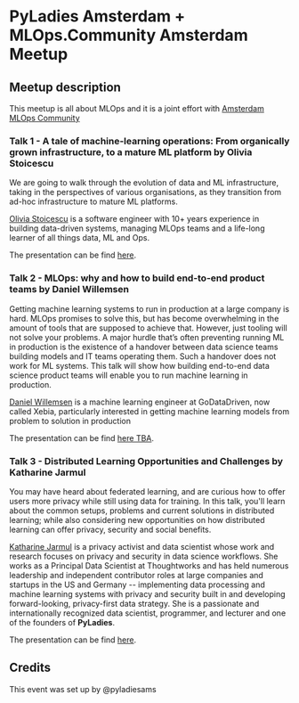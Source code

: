 # PyLadies Amsterdam + MLOps.Community Amsterdam Meetup

## Meetup description
This meetup is all about MLOps and it is a joint effort with [Amsterdam MLOps Community](https://www.meetup.com/amsterdam-mlops-community/)

### Talk 1 - A tale of machine-learning operations: From organically grown infrastructure, to a mature ML platform by Olivia Stoicescu

We are going to walk through the evolution of data and ML infrastructure, taking in the perspectives of various organisations, as they transition from ad-hoc infrastructure to mature ML platforms.

[Olivia Stoicescu](https://www.linkedin.com/in/oliviastoicescu/) is a software engineer with 10+ years experience in building data-driven systems, managing MLOps teams and a life-long learner of all things data, ML and Ops.

The presentation can be find [here](presentations/Mature_MLPlatform_by_O.Stoicescu.pdf). 

### Talk 2 - MLOps: why and how to build end-to-end product teams by Daniel Willemsen

Getting machine learning systems to run in production at a large company is hard. MLOps promises to solve this, but has become overwhelming in the amount of tools that are supposed to achieve that. However, just tooling will not solve your problems. A major hurdle that’s often preventing running ML in production is the existence of a handover between data science teams building models and IT teams operating them. Such a handover does not work for ML systems. This talk will show how building end-to-end data science product teams will enable you to run machine learning in production. 

[Daniel Willemsen](https://nl.linkedin.com/in/dani%C3%ABl-willemsen-baa963a9) is a machine learning engineer at GoDataDriven, now called Xebia, particularly interested in getting machine learning models from problem to solution in production

The presentation can be find [here TBA](link). 

### Talk 3 - Distributed Learning Opportunities and Challenges by Katharine Jarmul

You may have heard about federated learning, and are curious how to offer users more privacy while still using data for training. In this talk, you'll learn about the common setups, problems and current solutions in distributed learning; while also considering new opportunities on how distributed learning can offer privacy, security and social benefits.

[Katharine Jarmul](https://de.linkedin.com/in/katharinejarmul) is a privacy activist and data scientist whose work and research focuses on privacy and security in data science workflows. She works as a Principal Data Scientist at Thoughtworks and has held numerous leadership and independent contributor roles at large companies and startups in the US and Germany -- implementing data processing and machine learning systems with privacy and security built in and developing forward-looking, privacy-first data strategy. She is a passionate and internationally recognized data scientist, programmer, and lecturer and one of the founders of **PyLadies**.

The presentation can be find [here](presentations/Distributed_Machine_Learning_by_K.Jarmul.pdf). 

## Credits
This event was set up by @pyladiesams
